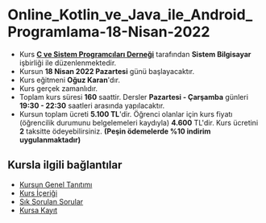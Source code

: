 # Online_Kotlin_ve_Java_ile_Android_Programlama-18-Nisan-2022

+ Kurs [__C ve Sistem Programcıları Derneği__](http://www.csystem.org/) tarafından __Sistem Bilgisayar__ işbirliği ile düzenlenmektedir.
+ Kursun __18 Nisan 2022 Pazartesi__ günü başlayacaktır.
+ Kurs eğitmeni __Oğuz Karan__'dır.
+ Kurs gerçek zamanlıdır.
+ Toplam kurs süresi __160__ saattir. Dersler __Pazartesi - Çarşamba__ günleri __19:30 - 22:30__ saatleri arasında yapılacaktır.
+ Kursun toplam ücreti __5.100 TL__'dir. Öğrenci olanlar için kurs fiyatı (öğrencilik durumunu belgelemeleri kaydıyla) __4.600__ TL'dir. Kurs ücretini __2__ taksitte ödeyebilirsiniz. __(Peşin ödemelerde %10 indirim uygulanmaktadır)__

## Kursla ilgili bağlantılar
+ [Kursun Genel Tanıtımı](https://github.com/CSD-1993/Online_Java_ve_Kotlin_ile_Android_Programlama/blob/master/kurs_tanitimi.md)
+ [Kurs İçeriği](https://github.com/CSD-1993/Online_Java_ve_Kotlin_ile_Android_Programlama/blob/master/kurs_programi.md)
+ [Sık Sorulan Sorular](https://github.com/CSD-1993/Online_Java_ve_Kotlin_ile_Android_Programlama/blob/master/sss.md)
+ [Kursa Kayıt]( https://us02web.zoom.us/meeting/register/tZ0vcu2qrjMuGtGTaSoJCnfD2Tg1pT62zFyx)
